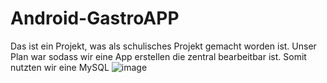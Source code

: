 # Android-GastroAPP

Das ist ein Projekt, was als schulisches Projekt gemacht worden ist.
Unser Plan war sodass wir eine App erstellen die zentral bearbeitbar ist. Somit nutzten wir eine MySQL
![image](https://cloud.rakutt.eu/s/TqLpX9KeY6j6wyb)
